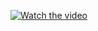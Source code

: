 [![Watch the video](https://i.sstatic.net/Vp2cE.png)](https://github.com/Manoj-Shrees/Flaocn/blob/main/ScreenRecording_11-19-2024%2021-08-56_1.MP4)
